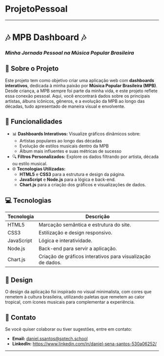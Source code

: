 # ProjetoPessoal

---

# 🎶 **MPB Dashboard** 🎶  
### *Minha Jornada Pessoal na Música Popular Brasileira*  



## 📖 **Sobre o Projeto**

Este projeto tem como objetivo criar uma aplicação web com **dashboards interativos**, dedicada à minha paixão por **Música Popular Brasileira (MPB)**. Desde criança, a MPB sempre foi parte da minha vida, e este projeto reflete essa conexão pessoal. Aqui, você encontrará dados sobre os principais artistas, álbuns icônicos, gêneros, e a evolução da MPB ao longo das décadas, tudo apresentado de maneira visual e envolvente.

## 🎯 **Funcionalidades**
- 📊 **Dashboards Interativos:** Visualize gráficos dinâmicos sobre:
  - Artistas populares ao longo das décadas
  - Evolução de estilos musicais dentro da MPB
  - Álbum mais influentes e suas métricas de sucesso
- 🔍 **Filtros Personalizados:** Explore os dados filtrando por artista, década ou estilo musical.
- 🌐 **Tecnologias Utilizadas:**
  - **HTML5** e **CSS3** para a estrutura e design da página.
  - **JavaScript** e **Node.js** para a lógica e back-end.
  - **Chart.js** para a criação dos gráficos e visualizações de dados.


## 💻 **Tecnologias**

| Tecnologia    | Descrição                                                |
| ------------- | -------------------------------------------------------- |
| HTML5         | Marcação semântica e estrutura do site.                  |
| CSS3          | Estilização e design responsivo.                         |
| JavaScript    | Lógica e interatividade.                                 |
| Node.js       | Back-end para servir a aplicação.                        |
| Chart.js      | Criação de gráficos interativos para visualização de dados. |



## 🎨 **Design**

O design da aplicação foi inspirado no visual minimalista, com cores que remetem à cultura brasileira, utilizando paletas que remetem ao calor tropical, com ícones musicais para complementar a experiência.

## 📧 **Contato**

Se você quiser colaborar ou tiver sugestões, entre em contato:

- **Email:** daniel.ssantos@sptech.school
- **LinkedIn:** https://www.linkedin.com/in/daniel-sena-santos-530a06252/

---
